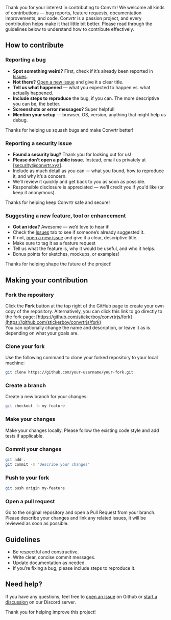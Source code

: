 Thank you for your interest in contributing to Convrtr! We welcome all kinds of contributions — bug reports, feature requests, documentation improvements, and code. Convrtr is a passion project, and every contribution helps make it that little bit better. Please read through the guidelines below to understand how to contribute effectively.

## How to contribute

### Reporting a bug

- **Spot something weird?** First, check if it’s already been reported in [Issues](https://github.com/stickerboy/convrtrjs/issues).
- **Not there?** [Open a new issue](https://github.com/stickerboy/convrtrjs/issues/new) and give it a clear title.
- **Tell us what happened** — what you expected to happen vs. what actually happened.
- **Include steps to reproduce** the bug, if you can. The more descriptive you can be, the better.
- **Screenshots or error messages?** Super helpful!
- **Mention your setup** — browser, OS, version, anything that might help us debug.

Thanks for helping us squash bugs and make Convrtr better!

### Reporting a security issue

- **Found a security bug?** Thank you for looking out for us!
- **Please don’t open a public issue.** Instead, email us privately at [security@convrtr.xyz].
- Include as much detail as you can — what you found, how to reproduce it, and why it’s a concern.
- We’ll review it quickly and get back to you as soon as possible.
- Responsible disclosure is appreciated — we’ll credit you if you'd like (or keep it anonymous).

Thanks for helping keep Convrtr safe and secure!

### Suggesting a new feature, tool or enhancement

- **Got an idea?** Awesome — we’d love to hear it!
- Check the [Issues](https://github.com/stickerboy/convrtrjs/issues) tab to see if someone’s already suggested it.
- If not, [open a new issue](https://github.com/stickerboy/convrtrjs/issues/new) and give it a clear, descriptive title.
- Make sure to tag it as a feature request
- Tell us what the feature is, why it would be useful, and who it helps.
- Bonus points for sketches, mockups, or examples!

Thanks for helping shape the future of the project!

## Making your contribution

### Fork the repository
Click the **Fork** button at the top right of the GitHub page to create your own copy of the repository. Alternatively, you can click this link to go directly to the fork page: [https://github.com/stickerboy/convrtrjs/fork](https://github.com/stickerboy/convrtrjs/fork)  
You can optionally change the name and description, or leave it as is depending on what your goals are.

### Clone your fork
Use the following command to clone your forked repository to your local machine:

```bash
git clone https://github.com/your-username/your-fork.git
```
### Create a branch
Create a new branch for your changes:

```bash
git checkout -b my-feature
```

### Make your changes
Make your changes locally. Please follow the existing code style and add tests if applicable.

### Commit your changes

```bash
git add .
git commit -m "Describe your changes"
```

### Push to your fork

```bash
git push origin my-feature
```

### Open a pull request
Go to the original repository and open a Pull Request from your branch. Please describe your changes and link any related issues, it will be reviewed as soon as possible.

## Guidelines
- Be respectful and constructive.
- Write clear, concise commit messages.
- Update documentation as needed.
- If you’re fixing a bug, please include steps to reproduce it.

## Need help?
If you have any questions, feel free to [open an issue](https://github.com/stickerboy/convrtrjs/issues/new) on Github or [start a discussion](https://discord.gg/FhwjhdkTwD) on our Discord server.

Thank you for helping improve this project!